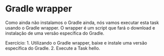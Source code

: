 Gradle wrapper
=========

Como ainda não instalamos o Gradle ainda, nós vamos executar esta task usando
o Gradle wrapper. O wrapper é um script que fará o download e instalação de uma
versão específica do Gradle.

Exercício:
	1. Utilizando o Gradle wrapper, baixe e instale uma versão específica do Gradle.
	2. Execute a Task hello. 

